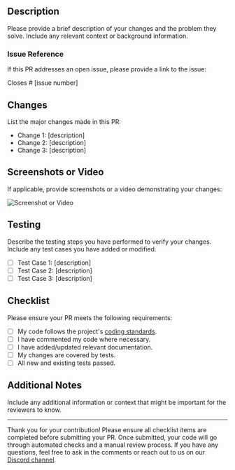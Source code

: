 ## Description

Please provide a brief description of your changes and the problem they solve. Include any relevant context or background information.

### Issue Reference

If this PR addresses an open issue, please provide a link to the issue:

Closes # [issue number]

## Changes

List the major changes made in this PR:

- Change 1: [description]
- Change 2: [description]
- Change 3: [description]

## Screenshots or Video

If applicable, provide screenshots or a video demonstrating your changes:

![Screenshot or Video](url)

## Testing

Describe the testing steps you have performed to verify your changes. Include any test cases you have added or modified.

- [ ] Test Case 1: [description]
- [ ] Test Case 2: [description]
- [ ] Test Case 3: [description]

## Checklist

Please ensure your PR meets the following requirements:

- [ ] My code follows the project's [coding standards](https://github.com/Game-Developer-Community-Bangladesh/Project-Community---Boss-Battle/wiki/Guideline-%E2%80%90-Code).
- [ ] I have commented my code where necessary.
- [ ] I have added/updated relevant documentation.
- [ ] My changes are covered by tests.
- [ ] All new and existing tests passed.

## Additional Notes

Include any additional information or context that might be important for the reviewers to know.

---

Thank you for your contribution! Please ensure all checklist items are completed before submitting your PR. Once submitted, your code will go through automated checks and a manual review process. If you have any questions, feel free to ask in the comments or reach out to us on our [Discord channel](link-to-discord).
